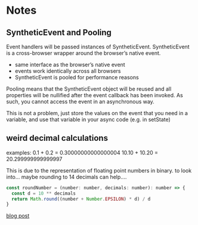 # Notes

## SyntheticEvent and Pooling

Event handlers will be passed instances of SyntheticEvent.
SyntheticEvent is a cross-browser wrapper around the browser’s native event.

- same interface as the browser’s native event
- events work identically across all browsers
- SyntheticEvent is pooled for performance reasons

Pooling means that the SyntheticEvent object will be reused and all properties will be nullified after the event callback has been invoked. As such, you cannot access the event in an asynchronous way.

This is not a problem, just store the values on the event that you need in a variable, and use that variable in your async code (e.g. in setState)

## weird decimal calculations

examples:
0.1 + 0.2 = 0.30000000000000004
10.10 + 10.20 = 20.299999999999997

This is due to the representation of floating point numbers in binary.
to look into... maybe rounding to 14 decimals can help....

```js
const roundNumber = (number: number, decimals: number): number => {
  const d = 10 ** decimals
  return Math.round((number + Number.EPSILON) * d) / d
}
```

[blog post](https://medium.com/@DominicCarmel/understanding-javascripts-weird-decimal-calculations-e65f0e1adefb)
